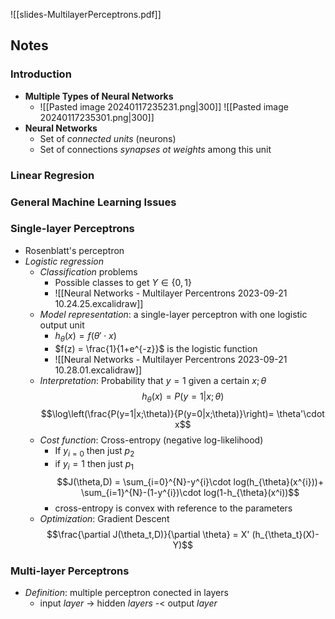 ![[slides-MultilayerPerceptrons.pdf]]

## Notes
### Introduction
* **Multiple Types of Neural Networks**
	* ![[Pasted image 20240117235231.png|300]] ![[Pasted image 20240117235301.png|300]]
* **Neural Networks**
	* Set of *connected units* (neurons)
	* Set of connections *synapses ot weights* among this unit
### Linear Regresion
### General Machine Learning Issues
### Single-layer Perceptrons
- Rosenblatt's perceptron
- *Logistic regression*
	- *Classification* problems
		- Possible classes to get $Y\in \{0,1\}$
		- ![[Neural Networks - Multilayer Percentrons 2023-09-21 10.24.25.excalidraw]]
	- *Model representation*: a single-layer perceptron with one logistic output unit 
		- $h_{\theta} (x) = f (\theta' \cdot x)$ 
		- $f(z) = \frac{1}{1+e^{-z}}$ is the logistic function
		- ![[Neural Networks - Multilayer Percentrons 2023-09-21 10.28.01.excalidraw]]
	- *Interpretation*: Probability that $y=1$ given a certain $x;\theta$ $$h_{\theta}(x)=P(y=1|x;\theta)$$ $$\log\left(\frac{P(y=1|x;\theta)}{P(y=0|x;\theta)}\right)= \theta'\cdot x$$
	- *Cost function*: Cross-entropy (negative log-likelihood)
		- If $y_{i=0}$ then just $p_2$
		- if $y_i=1$ then just $p_1$
		$$J(\theta,D) = \sum_{i=0}^{N}-y^{i}\cdot log(h_{\theta}(x^{i}))+ \sum_{i=1}^{N}-(1-y^{i})\cdot log(1-h_{\theta}(x^i))$$
		- cross-entropy is convex with reference to the parameters
	- *Optimization*: Gradient Descent
	$$\frac{\partial J(\theta_t,D)}{\partial \theta} = X' (h_{\theta_t}(X)-Y)$$

### Multi-layer Perceptrons
* *Definition*: multiple perceptron conected in layers
	* input *layer* -> hidden *layers* -< output *layer*